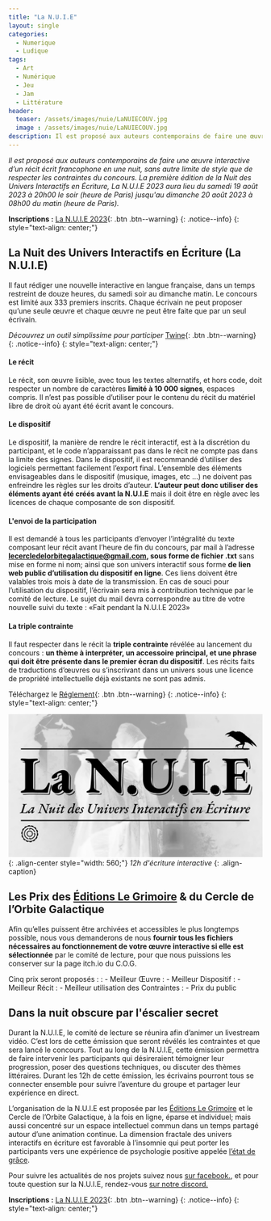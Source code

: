 ```yaml
---
title: "La N.U.I.E"
layout: single
categories:
  - Numerique 
  - Ludique 
tags:
  - Art 
  - Numérique 
  - Jeu 
  - Jam
  - Littérature
header:
  teaser: /assets/images/nuie/LaNUIECOUV.jpg
  image : /assets/images/nuie/LaNUIECOUV.jpg
description: Il est proposé aux auteurs contemporains de faire une œuvre interactive d’un récit écrit francophone en une nuit, sans autre limite de style que de respecter les contraintes du concours. La première édition de la Nuit des Univers Interactifs en Écriture, La N.U.I.E 2023 aura lieu du samedi 19 août 2023 à 20h00 le soir (heure de Paris) jusqu'au dimanche 20 août 2023 à 08h00 du matin (heure de Paris).
---
```


*Il est proposé aux auteurs contemporains de faire une œuvre interactive d’un récit écrit francophone en une nuit, sans autre limite de style que de respecter les contraintes du concours. La première édition de la Nuit des Univers Interactifs en Écriture, La N.U.I.E 2023 aura lieu du samedi 19 août 2023 à 20h00 le soir (heure de Paris) jusqu'au dimanche 20 août 2023 à 08h00 du matin (heure de Paris).*

**Inscriptions :** [La N.U.I.E 2023](https://docs.google.com/forms/d/e/1FAIpQLSdVgLbuGILhRcQVrrKvNZrU0zO-Sv3Dzp_iBtI4t3BQNKDHHw/viewform?usp=pp_url){: .btn .btn--warning} 
{: .notice--info} 
{: style="text-align: center;"}

## La Nuit des Univers Interactifs en Écriture (La N.U.I.E)

Il faut rédiger une nouvelle interactive en langue française, dans un temps restreint de douze heures, du samedi soir au dimanche matin. Le concours est limité aux 333 premiers inscrits. Chaque écrivain ne peut proposer qu’une seule œuvre et chaque œuvre ne peut être faite que par un seul écrivain.

*Découvrez un outil simplissime pour participer* [Twine](/numerique/ludique/no-jam-no-game/#dlittérature-interactive/){: .btn .btn--warning} 
{: .notice--info} 
{: style="text-align: center;"}

#### Le récit
Le récit, son œuvre lisible, avec tous les textes alternatifs, et hors code, doit respecter un nombre de caractères **limité à 10 000 signes**, espaces compris. Il n’est pas possible d’utiliser pour le contenu du récit du matériel libre de droit où ayant été écrit avant le concours.

#### Le dispositif
Le dispositif, la manière de rendre le récit interactif, est à la discrétion du participant, et le code n’apparaissant pas dans le récit ne compte pas dans la limite des signes. Dans le dispositif, il est recommandé d’utiliser des logiciels permettant facilement l’export final. L’ensemble des éléments envisageables dans le dispositif (musique, images, etc ...) ne doivent pas enfreindre les règles sur les droits d’auteur. **L’auteur peut donc utiliser des éléments ayant été créés avant la N.U.I.E** mais il doit être en règle avec les licences de chaque composante de son dispositif.

#### L'envoi de la participation
Il est demandé à tous les participants d’envoyer l’intégralité du texte composant leur récit avant l’heure de fin du concours, par mail à l’adresse **lecercledelorbitegalactique@gmail.com, sous forme de fichier .txt** sans mise en forme ni nom; ainsi que son univers interactif sous forme **de lien web public d’utilisation du dispositif en ligne**. Ces liens doivent être valables trois mois à date de la transmission. En cas de souci pour l’utilisation du dispositif, l’écrivain sera mis à contribution technique par le comité de lecture. Le sujet du mail devra correspondre au titre de votre nouvelle suivi du texte : «Fait pendant la N.U.I.E 2023»

#### La triple contrainte
Il faut respecter dans le récit la **triple contrainte** révélée au lancement du concours : **un thème à interpréter, un accessoire principal, et une phrase qui doit être présente dans le premier écran du dispositif**. Les récits faits de traductions d’œuvres ou s’inscrivant dans un univers sous une licence de propriété intellectuelle déjà existants ne sont pas admis.

Téléchargez le [Réglement](/assets/documents/NuitdesUniversInteractifsenEcriture2023.pdf){: .btn .btn--warning} 
{: .notice--info} 
{: style="text-align: center;"}

![styled-image](/assets/images/nuie/LaNUIECOUV.jpg "LaNuie"){: .align-center style="width: 560;"}
*12h d'écriture interactive*
{: .align-caption}

## Les Prix des [Éditions Le Grimoire](https://legrimoire.net/librairie/fr/) & du Cercle de l’Orbite Galactique

Afin qu’elles puissent être archivées et accessibles le plus longtemps possible, nous vous demanderons de nous **fournir tous les fichiers nécessaires au fonctionnement de votre œuvre interactive si elle est sélectionnée** par le comité de lecture, pour que nous puissions les conserver sur la page itch.io du C.O.G.

Cinq prix seront proposés :
: - Meilleur Œuvre
: - Meilleur Dispositif
: - Meilleur Récit
: - Meilleur utilisation des Contraintes
: - Prix du public

## Dans la nuit obscure par l'éscalier secret

Durant la N.U.I.E, le comité de lecture se réunira afin d’animer un livestream vidéo. C’est lors de cette émission que seront révélés les contraintes et que sera lancé le concours. Tout au long de la N.U.I.E, cette émission permettra de faire intervenir les participants qui désireraient témoigner leur progression, poser des questions techniques, ou discuter des thèmes littéraires. Durant les 12h de cette émission, les écrivains pourront tous se connecter ensemble pour suivre l’aventure du groupe et partager leur expérience en direct.

L’organisation de la N.U.I.E est proposée par les [Éditions Le Grimoire](https://legrimoire.net/librairie/fr/) et le Cercle de l’Orbite Galactique, à la fois en ligne, éparse et individuel; mais aussi concentré sur un espace intellectuel commun dans un temps partagé autour d’une animation continue. La dimension fractale des univers interactifs en écriture est favorable à l’insomnie qui peut porter les participants vers une expérience de psychologie positive appelée [l’état de grâce](/assets/documents/valery_philosophie_danse_344300.pdf).

Pour suivre les actualités de nos projets suivez nous [sur facebook.](https://www.facebook.com/profile.php?id=100087603523761), et pour toute question sur la N.U.I.E, rendez-vous [sur notre discord.](https://discord.gg/mHatEsE3Hw)

**Inscriptions :** [La N.U.I.E 2023](https://docs.google.com/forms/d/e/1FAIpQLSdVgLbuGILhRcQVrrKvNZrU0zO-Sv3Dzp_iBtI4t3BQNKDHHw/viewform?usp=pp_url){: .btn .btn--warning} 
{: .notice--info} 
{: style="text-align: center;"}






